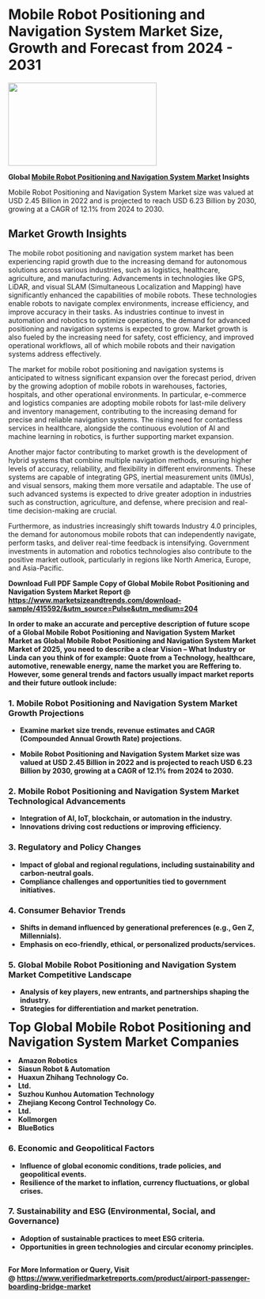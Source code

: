<H1>Mobile Robot Positioning and Navigation System Market Size, Growth and Forecast from 2024 - 2031</H1><img class="aligncenter size-medium wp-image-584254" src="https://thirdeyenews.in/wp-content/uploads/2024/09/Global-Market-Research-300x168.jpeg" alt="" width="300" height="168" /><p><strong>Global&nbsp;<a href="https://www.marketsizeandtrends.com/download-sample/415592/&amp;utm_source=Pulse&amp;utm_medium=204">Mobile Robot Positioning and Navigation System Market</a> Insights</strong></p><p>Mobile Robot Positioning and Navigation System Market size was valued at USD 2.45 Billion in 2022 and is projected to reach USD 6.23 Billion by 2030, growing at a CAGR of 12.1% from 2024 to 2030.</p><p><h2>Market Growth Insights</h2> <p>The mobile robot positioning and navigation system market has been experiencing rapid growth due to the increasing demand for autonomous solutions across various industries, such as logistics, healthcare, agriculture, and manufacturing. Advancements in technologies like GPS, LiDAR, and visual SLAM (Simultaneous Localization and Mapping) have significantly enhanced the capabilities of mobile robots. These technologies enable robots to navigate complex environments, increase efficiency, and improve accuracy in their tasks. As industries continue to invest in automation and robotics to optimize operations, the demand for advanced positioning and navigation systems is expected to grow. Market growth is also fueled by the increasing need for safety, cost efficiency, and improved operational workflows, all of which mobile robots and their navigation systems address effectively.</p> <p><strong></strong></p> <p>The market for mobile robot positioning and navigation systems is anticipated to witness significant expansion over the forecast period, driven by the growing adoption of mobile robots in warehouses, factories, hospitals, and other operational environments. In particular, e-commerce and logistics companies are adopting mobile robots for last-mile delivery and inventory management, contributing to the increasing demand for precise and reliable navigation systems. The rising need for contactless services in healthcare, alongside the continuous evolution of AI and machine learning in robotics, is further supporting market expansion.</p> <p>Another major factor contributing to market growth is the development of hybrid systems that combine multiple navigation methods, ensuring higher levels of accuracy, reliability, and flexibility in different environments. These systems are capable of integrating GPS, inertial measurement units (IMUs), and visual sensors, making them more versatile and adaptable. The use of such advanced systems is expected to drive greater adoption in industries such as construction, agriculture, and defense, where precision and real-time decision-making are crucial.</p> <p>Furthermore, as industries increasingly shift towards Industry 4.0 principles, the demand for autonomous mobile robots that can independently navigate, perform tasks, and deliver real-time feedback is intensifying. Government investments in automation and robotics technologies also contribute to the positive market outlook, particularly in regions like North America, Europe, and Asia-Pacific.</p> <p><strong></p><p><span class=""><strong>Download Full PDF Sample Copy of Global Mobile Robot Positioning and Navigation System Market Report</strong> @ <a href="https://www.marketsizeandtrends.com/download-sample/415592/&amp;utm_source=Pulse&amp;utm_medium=204" target="_blank">https://www.marketsizeandtrends.com/download-sample/415592/&amp;utm_source=Pulse&amp;utm_medium=204</a></span></p><p>In order to make an accurate and perceptive description of future scope of a Global&nbsp;Mobile Robot Positioning and Navigation System Market Market as Global&nbsp;Mobile Robot Positioning and Navigation System Market Market of 2025, you need to describe a clear Vision &ndash; What Industry or Linda can you think of for example: Quote from a Technology, healthcare, automotive, renewable energy, name the market you are Reffering to. However, some general trends and factors usually impact market reports and their future outlook include:</p><h3>1.&nbsp;<strong>Mobile Robot Positioning and Navigation System Market Growth Projections</strong></h3><ul><li>Examine market size trends, revenue estimates and CAGR (Compounded Annual Growth Rate) projections.</li><li><p>Mobile Robot Positioning and Navigation System Market size was valued at USD 2.45 Billion in 2022 and is projected to reach USD 6.23 Billion by 2030, growing at a CAGR of 12.1% from 2024 to 2030.</p></li></ul><h3>2.&nbsp;<strong>Mobile Robot Positioning and Navigation System Market Technological Advancements</strong></h3><ul><li>Integration of AI, IoT, blockchain, or automation in the industry.</li><li>Innovations driving cost reductions or improving efficiency.</li></ul><h3>3.&nbsp;<strong>Regulatory and Policy Changes</strong></h3><ul><li>Impact of global and regional regulations, including sustainability and carbon-neutral goals.</li><li>Compliance challenges and opportunities tied to government initiatives.</li></ul><h3>4.&nbsp;<strong>Consumer Behavior Trends</strong></h3><ul><li>Shifts in demand influenced by generational preferences (e.g., Gen Z, Millennials).</li><li>Emphasis on eco-friendly, ethical, or personalized products/services.</li></ul><h3>5.&nbsp;<strong>Global Mobile Robot Positioning and Navigation System Market Competitive Landscape</strong></h3><ul><li>Analysis of key players, new entrants, and partnerships shaping the industry.</li><li>Strategies for differentiation and market penetration.</li></ul><p data-pm-slice="1 1 []"><span style="color: inherit; font-family: inherit; font-size: 25px;">Top Global Mobile Robot Positioning and Navigation System Market Companies</span></p><div class="" data-test-id=""><p><li>Amazon Robotics</li><li> Siasun Robot & Automation</li><li> Huaxun Zhihang Technology Co.</li><li> Ltd.</li><li> Suzhou Kunhou Automation Technology</li><li> Zhejiang Kecong Control Technology Co.</li><li> Ltd.</li><li> Kollmorgen</li><li> BlueBotics</li></p></div><h3>6.&nbsp;<strong>Economic and Geopolitical Factors</strong></h3><ul><li>Influence of global economic conditions, trade policies, and geopolitical events.</li><li>Resilience of the market to inflation, currency fluctuations, or global crises.</li></ul><h3>7.&nbsp;<strong>Sustainability and ESG (Environmental, Social, and Governance)</strong></h3><ul><li>Adoption of sustainable practices to meet ESG criteria.</li><li>Opportunities in green technologies and circular economy principles.</li></ul><h2><strong style="font-size: 14px;">For More Information or Query, Visit @&nbsp;</strong><a style="background-color: #ffffff; font-size: 14px;" href="https://www.marketsizeandtrends.com/report/mobile-robot-positioning-and-navigation-system-market/" target="_blank">https://www.verifiedmarketreports.com/product/airport-passenger-boarding-bridge-market</a></h2>
